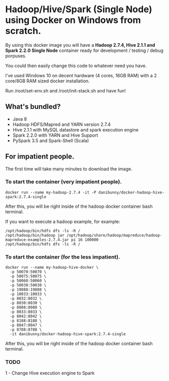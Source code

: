 # Hadoop/Hive/Spark (Single Node) using Docker on Windows from scratch.

By using this docker image you will have a **Hadoop 2.7.4, Hive 2.1.1 and Spark 2.2.0 Single Node** container ready for development / testing / debug porpuses.

You could then easily change this code to whatever need you have.

I've used Windows 10 on decent hardware (4 cores, 16GB RAM) with a 2 core/8GB RAM sized docker installation.

Run /root/set-env.sh and /root/init-stack.sh and have fun!

## What's bundled?

* Java 8
* Hadoop HDFS/Mapred and YARN version 2.7.4
* Hive 2.1.1 with MySQL datastore and spark execution engine
* Spark 2.2.0 with YARN and Hive Support
* PySpark 3.5 and Spark-Shell (Scala)

## For impatient people.

The first time will take many minutes to download the image.

### To start the container (very impatient people).

```
docker run --name my-hadoop-2.7.4 -it -P danibunny/docker-hadoop-hive-spark:2.7.4-single
```

After this, you will be right inside of the hadoop docker container bash terminal.

If you want to execute a hadoop example, for example:
```
/opt/hadoop/bin/hdfs dfs -ls -R /
/opt/hadoop/bin/hadoop jar /opt/hadoop/share/hadoop/mapreduce/hadoop-mapreduce-examples-2.7.4.jar pi 16 100000
/opt/hadoop/bin/hdfs dfs -ls -R /
```

### To start the container (for the less impatient).

```
docker run --name my-hadoop-hive-docker \
  -p 50070:50070 \
  -p 50075:50075 \
  -p 50060:50060 \
  -p 50030:50030 \
  -p 19888:19888 \
  -p 10033:10033 \
  -p 8032:8032 \
  -p 8030:8030 \
  -p 8088:8088 \
  -p 8033:8033 \
  -p 8042:8042 \
  -p 8188:8188 \
  -p 8047:8047 \
  -p 8788:8788 \
  -it danibunny/docker-hadoop-hive-spark:2.7.4-single
```

After this, you will be right inside of the hadoop docker container bash terminal.

### TODO

1 - Change Hive execution engine to Spark
